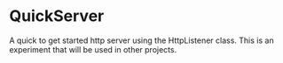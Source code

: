 # QuickServer

A quick to get started http server using the HttpListener class.
This is an experiment that will be used in other projects.
